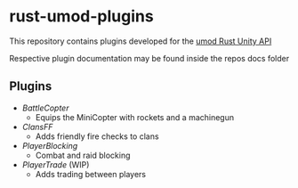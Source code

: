 # rust-umod-plugins
This repository contains plugins developed for the [umod Rust Unity API](https://umod.org/)

Respective plugin documentation may be found inside the repos docs folder

## Plugins

* *BattleCopter*
	* Equips the MiniCopter with rockets and a machinegun
*  *ClansFF*
	* Adds friendly fire checks to clans
*  *PlayerBlocking*
	* Combat and raid blocking
*  *PlayerTrade* (WIP)
	* Adds trading between players
